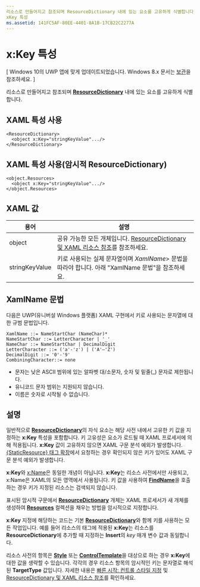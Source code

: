 ```yaml
---
리소스로 만들어지고 참조되며 ResourceDictionary 내에 있는 요소를 고유하게 식별합니다.
xKey 특성
ms.assetid: 141FC5AF-80EE-4401-8A1B-17CB22C2277A
---
```


# x:Key 특성

\[ Windows 10의 UWP 앱에 맞게 업데이트되었습니다. Windows 8.x 문서는 [보관](http://go.microsoft.com/fwlink/p/?linkid=619132)을 참조하세요. \]

리소스로 만들어지고 참조되며 [**ResourceDictionary**](https://msdn.microsoft.com/library/windows/apps/br208794) 내에 있는 요소를 고유하게 식별합니다.

## XAML 특성 사용

``` syntax
<ResourceDictionary>
  <object x:Key="stringKeyValue".../>
</ResourceDictionary>
```

## XAML 특성 사용(암시적 **ResourceDictionary**)

``` syntax
<object.Resources>
  <object x:Key="stringKeyValue".../>
</object.Resources>
```

## XAML 값

| 용어 | 설명 |
|------|-------------|
| object | 공유 가능한 모든 개체입니다. [ResourceDictionary 및 XAML 리소스 참조](https://msdn.microsoft.com/library/windows/apps/mt187273)를 참조하세요. |
| stringKeyValue | 키로 사용되는 실제 문자열이며 _XamlName_> 문법을 따라야 합니다. 아래 "XamlName 문법"을 참조하세요. | 

##  XamlName 문법

다음은 UWP(유니버설 Windows 플랫폼) XAML 구현에서 키로 사용되는 문자열에 대한 규범 문법입니다.

``` syntax
XamlName ::= NameStartChar (NameChar)*
NameStartChar ::= LetterCharacter | '_'
NameChar ::= NameStartChar | DecimalDigit
LetterCharacter ::= ('a'-'z') | ('A'–'Z')
DecimalDigit ::= '0'-'9'
CombiningCharacter::= none
```

-   문자는 낮은 ASCII 범위에 있는 알파벳 대/소문자, 숫자 및 밑줄(\_) 문자로 제한됩니다.
-   유니코드 문자 범위는 지원되지 않습니다.
-   이름은 숫자로 시작될 수 없습니다.

## 설명

일반적으로 [**ResourceDictionary**](https://msdn.microsoft.com/library/windows/apps/br208794)의 자식 요소는 해당 사전 내에서 고유한 키 값을 지정하는 **x:Key** 특성을 포함합니다. 키 고유성은 요소가 로드될 때 XAML 프로세서에 의해 적용됩니다. **x:Key** 값이 고유하지 않으면 XAML 구문 분석 예외가 발생합니다. [{StaticResource} 태그 확장](staticresource-markup-extension.md)에서 요청하는 경우 확인되지 않은 키가 있어도 XAML 구문 분석 예외가 발생합니다.

**x:Key**와 [x:Name](x-name-attribute.md)은 동일한 개념이 아닙니다. **x:Key**는 리소스 사전에서만 사용되고, x:Name은 XAML의 모든 영역에서 사용됩니다. 키 값을 사용하여 [**FindName**](https://msdn.microsoft.com/library/windows/apps/br208715)을 호출하는 경우 키가 지정된 리소스는 검색되지 않습니다.

표시된 암시적 구문에서 [**ResourceDictionary**](https://msdn.microsoft.com/library/windows/apps/br208794) 개체는 XAML 프로세서가 새 개체를 생성하여 [**Resources**](https://msdn.microsoft.com/library/windows/apps/br208740) 컬렉션을 채우는 방법을 암시적으로 지정합니다.

**x:Key** 지정에 해당하는 코드는 기본 [**ResourceDictionary**](https://msdn.microsoft.com/library/windows/apps/br208794)와 함께 키를 사용하는 모든 작업입니다. 예를 들어 리소스의 태그에 적용된 **x:Key**는 리소스를 **ResourceDictionary**에 추가할 때 지정하는 **Insert**의 *key* 매개 변수 값과 동일합니다.

리소스 사전의 항목은 [**Style**](https://msdn.microsoft.com/library/windows/apps/br208849) 또는 [**ControlTemplate**](https://msdn.microsoft.com/library/windows/apps/br209391)을 대상으로 하는 경우 **x:Key**에 대한 값을 생략할 수 있습니다. 각각의 경우 리소스 항목의 암시적인 키는 문자열로 해석된 **TargetType** 값입니다. 자세한 내용은 [빠른 시작: 컨트롤 스타일 지정](https://msdn.microsoft.com/library/windows/apps/hh465498) 및 [ResourceDictionary 및 XAML 리소스 참조](https://msdn.microsoft.com/library/windows/apps/mt187273)를 확인하세요.



<!--HONumber=Mar16_HO1-->


